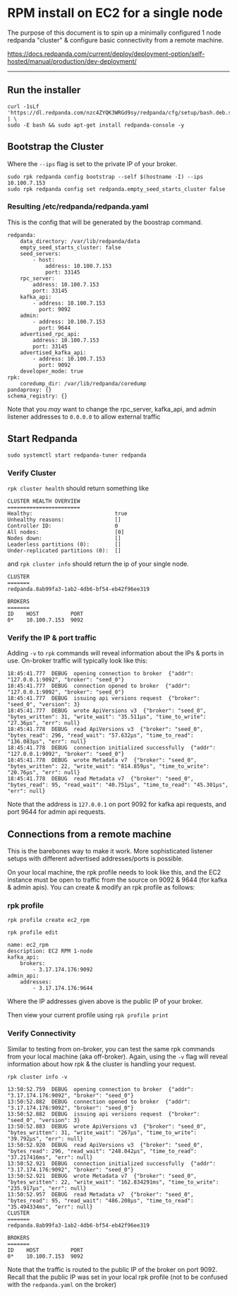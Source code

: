 # RPM install on EC2 for a single node

The purpose of this document is to spin up a minimally configured 1 node redpanda "cluster" & configure basic connectivity from a remote machine.


https://docs.redpanda.com/current/deploy/deployment-option/self-hosted/manual/production/dev-deployment/

---


## Run the installer

```
curl -1sLf 'https://dl.redpanda.com/nzc4ZYQK3WRGd9sy/redpanda/cfg/setup/bash.deb.sh' | \
sudo -E bash && sudo apt-get install redpanda-console -y
```


## Bootstrap the Cluster

Where the `--ips` flag is set to the private IP of your broker.

```
sudo rpk redpanda config bootstrap --self $(hostname -I) --ips 10.100.7.153
sudo rpk redpanda config set redpanda.empty_seed_starts_cluster false
```

### Resulting /etc/redpanda/redpanda.yaml

This is the config that will be generated by the boostrap command. 

```
redpanda:
    data_directory: /var/lib/redpanda/data
    empty_seed_starts_cluster: false
    seed_servers:
        - host:
            address: 10.100.7.153
            port: 33145
    rpc_server:
        address: 10.100.7.153
        port: 33145
    kafka_api:
        - address: 10.100.7.153
          port: 9092
    admin:
        - address: 10.100.7.153
          port: 9644
    advertised_rpc_api:
        address: 10.100.7.153
        port: 33145
    advertised_kafka_api:
        - address: 10.100.7.153
          port: 9092
    developer_mode: true
rpk:
    coredump_dir: /var/lib/redpanda/coredump
pandaproxy: {}
schema_registry: {}
```

Note that you _may_ want to change the rpc_server, kafka_api, and admin listener addresses to `0.0.0.0` to allow external traffic


## Start Redpanda


```
sudo systemctl start redpanda-tuner redpanda
```

### Verify Cluster

`rpk cluster health` should return something like

```
CLUSTER HEALTH OVERVIEW
=======================
Healthy:                          true
Unhealthy reasons:                []
Controller ID:                    0
All nodes:                        [0]
Nodes down:                       []
Leaderless partitions (0):        []
Under-replicated partitions (0):  []
```

and `rpk cluster info` should return the ip of your single node.

```
CLUSTER
=======
redpanda.8ab99fa3-1ab2-4db6-bf54-eb42f96ee319

BROKERS
=======
ID    HOST          PORT
0*    10.100.7.153  9092
```

### Verify the IP & port traffic

Adding `-v` to `rpk` commands will reveal information about the IPs & ports in use.   On-broker traffic will typically look like this:

```
18:45:41.777  DEBUG  opening connection to broker  {"addr": "127.0.0.1:9092", "broker": "seed_0"}
18:45:41.777  DEBUG  connection opened to broker  {"addr": "127.0.0.1:9092", "broker": "seed_0"}
18:45:41.777  DEBUG  issuing api versions request  {"broker": "seed_0", "version": 3}
18:45:41.777  DEBUG  wrote ApiVersions v3  {"broker": "seed_0", "bytes_written": 31, "write_wait": "35.511µs", "time_to_write": "27.36µs", "err": null}
18:45:41.778  DEBUG  read ApiVersions v3  {"broker": "seed_0", "bytes_read": 296, "read_wait": "57.632µs", "time_to_read": "136.083µs", "err": null}
18:45:41.778  DEBUG  connection initialized successfully  {"addr": "127.0.0.1:9092", "broker": "seed_0"}
18:45:41.778  DEBUG  wrote Metadata v7  {"broker": "seed_0", "bytes_written": 22, "write_wait": "814.859µs", "time_to_write": "20.76µs", "err": null}
18:45:41.778  DEBUG  read Metadata v7  {"broker": "seed_0", "bytes_read": 95, "read_wait": "40.751µs", "time_to_read": "45.301µs", "err": null}
```

Note that the address is `127.0.0.1` on port 9092 for kafka api requests, and port 9644 for admin api requests.



## Connections from a remote machine

This is the barebones way to make it work.  More sophisticated listener setups with different advertised addresses/ports is possible.

On your local machine, the rpk profile needs to look like this, and the EC2 instance must be open to traffic from the source on 9092 & 9644 (for kafka & admin apis).  You can create & modify an rpk profile as follows:

### rpk profile

`rpk profile create ec2_rpm`

`rpk profile edit`

```
name: ec2_rpm
description: EC2 RPM 1-node
kafka_api:
    brokers:
        - 3.17.174.176:9092
admin_api:
    addresses:
        - 3.17.174.176:9644
```

Where the IP addresses given above is the public IP of your broker. 

Then view your current profile using `rpk profile print`


### Verify Connectivity

Similar to testing from on-broker, you can test the same rpk commands from your local machine (aka off-broker).  Again, using the `-v` flag will reveal information about how rpk & the cluster is handling your request.


`rpk cluster info -v`

```
13:50:52.759  DEBUG  opening connection to broker  {"addr": "3.17.174.176:9092", "broker": "seed_0"}
13:50:52.882  DEBUG  connection opened to broker  {"addr": "3.17.174.176:9092", "broker": "seed_0"}
13:50:52.882  DEBUG  issuing api versions request  {"broker": "seed_0", "version": 3}
13:50:52.883  DEBUG  wrote ApiVersions v3  {"broker": "seed_0", "bytes_written": 31, "write_wait": "267µs", "time_to_write": "39.792µs", "err": null}
13:50:52.920  DEBUG  read ApiVersions v3  {"broker": "seed_0", "bytes_read": 296, "read_wait": "248.042µs", "time_to_read": "37.217416ms", "err": null}
13:50:52.921  DEBUG  connection initialized successfully  {"addr": "3.17.174.176:9092", "broker": "seed_0"}
13:50:52.921  DEBUG  wrote Metadata v7  {"broker": "seed_0", "bytes_written": 22, "write_wait": "162.834291ms", "time_to_write": "235.917µs", "err": null}
13:50:52.957  DEBUG  read Metadata v7  {"broker": "seed_0", "bytes_read": 95, "read_wait": "486.208µs", "time_to_read": "35.494334ms", "err": null}
CLUSTER
=======
redpanda.8ab99fa3-1ab2-4db6-bf54-eb42f96ee319

BROKERS
=======
ID    HOST          PORT
0*    10.100.7.153  9092
```

Note that the traffic is routed to the public IP of the broker on port 9092.  Recall that the public IP was set in your local rpk profile (not to be confused with the `redpanda.yaml` on the broker)







